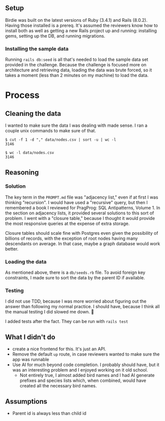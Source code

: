 ## Setup

Birdie was built on the latest versions of Ruby (3.4.1) and Rails (8.0.2).
Having those installed is a prereq. It's assumed the reviewers know how to
install both as well as getting a new Rails project up and running: installing
gems, setting up the DB, and running migrations.

### Installing the sample data

Running `rails db:seed` is all that's needed to load the sample data set
provided in the challenge. Because the challenge is focused more on architecture
and retrieving data, loading the data was brute forced, so it takes a moment
(less than 2 minutes on my machine) to load the data.

# Process

## Cleaning the data

I wanted to make sure the data I was dealing with made sense. I ran a couple
unix commands to make sure of that.

```
$ cut -f 1 -d "," data/nodes.csv | sort -u | wc -l
3146

$ wc -l data/nodes.csv
3146
```

## Reasoning

### Solution

The key term in the `PROMPT.md` file was "adjacency list," even if at first I
was thinking "recursion". I would have used a "recursive" query, but then I
remembered a book I reviewed for PragProg: SQL Antipatterns, Volume 1. In the
section on adjacency lists, it provided several solutions to this sort of
problem. I went with a "closure table," because I thought it would provide the
most responsive queries at the expense of extra storage.

Closure tables should scale fine with Postgres even given the possibility of
billions of records, with the exception of root nodes having many descendants on
average. In that case, maybe a graph database would work better.

### Loading the data

As mentioned above, there is a `db/seeds.rb` file. To avoid foreign key
constraints, I made sure to sort the data by the parent ID if available.

### Testing

I did not use TDD, because I was more worried about figuring out the answer than
following my normal practice. I should have, because I think all the manual
testing I did slowed me down. :facepalm:

I added tests after the fact. They can be run with `rails test`

## What I didn't do

- create a nice frontend for this. It's just an API.
- Remove the default `up` route, in case reviewers wanted to make sure the app
  was runnable
- Use AI for much beyond code completion. I probably should have, but it was an
  interesting problem and I enjoyed working on it old school.
  - Not entirely true, I almost added bird names and I had AI generate prefixes
    and species lists which, when combined, would have created all the necessary
    bird names.

## Assumptions

- Parent id is always less than child id
